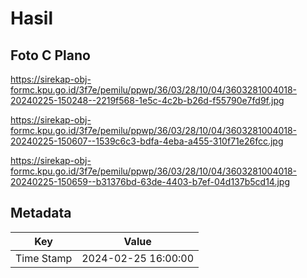 # Hasil

## Foto C Plano

https://sirekap-obj-formc.kpu.go.id/3f7e/pemilu/ppwp/36/03/28/10/04/3603281004018-20240225-150248--2219f568-1e5c-4c2b-b26d-f55790e7fd9f.jpg

https://sirekap-obj-formc.kpu.go.id/3f7e/pemilu/ppwp/36/03/28/10/04/3603281004018-20240225-150607--1539c6c3-bdfa-4eba-a455-310f71e26fcc.jpg

https://sirekap-obj-formc.kpu.go.id/3f7e/pemilu/ppwp/36/03/28/10/04/3603281004018-20240225-150659--b31376bd-63de-4403-b7ef-04d137b5cd14.jpg


## Metadata

| Key        | Value               |
| ---------- | ------------------- |
| Time Stamp | 2024-02-25 16:00:00 |



